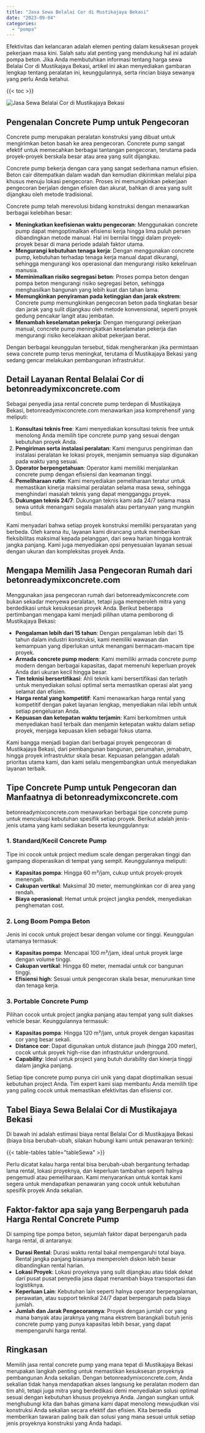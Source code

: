 ```yaml
---
title: "Jasa Sewa Belalai Cor di Mustikajaya Bekasi"
date: "2023-09-04"
categories: 
  - "pompa"
---
```


Efektivitas dan kelancaran adalah elemen penting dalam kesuksesan proyek pekerjaan masa kini. Salah satu alat penting yang mendukung hal ini adalah pompa beton. Jika Anda membutuhkan informasi tentang harga sewa Belalai Cor di Mustikajaya Bekasi, artikel ini akan menyediakan gambaran lengkap tentang peralatan ini, keunggulannya, serta rincian biaya sewanya yang perlu Anda ketahui.

{{< toc >}}

![Jasa Sewa Belalai Cor di Mustikajaya Bekasi](https://betoncor8.github.io/pump/concrete-pump%20(16).png)

## Pengenalan Concrete Pump untuk Pengecoran

Concrete pump merupakan peralatan konstruksi yang dibuat untuk mengirimkan beton basah ke area pengecoran. Concrete pump sangat efektif untuk memecahkan berbagai tantangan pengecoran, terutama pada proyek-proyek berskala besar atau area yang sulit dijangkau.

Concrete pump bekerja dengan cara yang sangat sederhana namun efisien. Beton cair ditempatkan dalam wadah dan kemudian dikirimkan melalui pipa khusus menuju lokasi pengecoran. Proses ini memungkinkan pekerjaan pengecoran berjalan dengan efisien dan akurat, bahkan di area yang sulit dijangkau oleh metode tradisional.

Concrete pump telah merevolusi bidang konstruksi dengan menawarkan berbagai kelebihan besar:

- **Meningkatkan keefisienan waktu pengecoran**: Menggunakan concrete pump dapat mengoptimalkan efisiensi kerja hingga lima puluh persen dibandingkan metode manual. Hal ini bernilai tinggi dalam proyek-proyek besar di mana periode adalah faktor utama.
- **Mengurangi kebutuhan tenaga kerja**: Dengan menggunakan concrete pump, kebutuhan terhadap tenaga kerja manual dapat dikurangi, sehingga mengurangi kos operasional dan mengurangi risiko kekeliruan manusia.
- **Meminimalkan risiko segregasi beton**: Proses pompa beton dengan pompa beton mengurangi risiko segregasi beton, sehingga menghasilkan bangunan yang lebih kuat dan tahan lama.
- **Memungkinkan penyiraman pada ketinggian dan jarak ekstrem**: Concrete pump memungkinkan pengecoran beton pada tingkatan besar dan jarak yang sulit dijangkau oleh metode konvensional, seperti proyek gedung pencakar langit atau jembatan.
- **Menambah keselamatan pekerja**: Dengan mengurangi pekerjaan manual, concrete pump meningkatkan keselamatan pekerja dan mengurangi risiko kecelakaan akibat pekerjaan berat.

Dengan berbagai keunggulan tersebut, tidak mengherankan jika permintaan sewa concrete pump terus meningkat, terutama di Mustikajaya Bekasi yang sedang gencar melakukan pembangunan infrastruktur.

## Detail Layanan Rental Belalai Cor di betonreadymixconcrete.com

Sebagai penyedia jasa rental concrete pump terdepan di Mustikajaya Bekasi, betonreadymixconcrete.com menawarkan jasa komprehensif yang meliputi:

1. **Konsultasi teknis free**: Kami menyediakan konsultasi teknis free untuk menolong Anda memilih tipe concrete pump yang sesuai dengan kebutuhan proyek Anda.
2. **Pengiriman serta instalasi peralatan**: Kami mengurus pengiriman dan instalasi peralatan ke lokasi proyek, menjamin semuanya siap digunakan pada waktu yang sesuai.
3. **Operator berpengetahuan**: Operator kami memiliki menjalankan concrete pump dengan efisiensi dan keamanan tinggi.
4. **Pemeliharaan rutin**: Kami menyediakan pemeliharaan teratur untuk memastikan kinerja maksimal peralatan selama masa sewa, sehingga menghindari masalah teknis yang dapat mengganggu proyek.
5. **Dukungan teknis 24/7**: Dukungan teknis kami ada 24/7 selama masa sewa untuk menangani segala masalah atau pertanyaan yang mungkin timbul.

Kami menyadari bahwa setiap proyek konstruksi memiliki persyaratan yang berbeda. Oleh karena itu, layanan kami dirancang untuk memberikan fleksibilitas maksimal kepada pelanggan, dari sewa harian hingga kontrak jangka panjang. Kami juga menyediakan opsi penyesuaian layanan sesuai dengan ukuran dan kompleksitas proyek Anda.

## Mengapa Memilih Jasa Pengecoran Rumah dari betonreadymixconcrete.com

Menggunakan jasa pengecoran rumah dari betonreadymixconcrete.com bukan sekadar menyewa peralatan, tetapi juga memperoleh mitra yang berdedikasi untuk kesuksesan proyek Anda. Berikut beberapa pertimbangan mengapa kami menjadi pilihan utama pemborong di Mustikajaya Bekasi:

- **Pengalaman lebih dari 15 tahun**: Dengan pengalaman lebih dari 15 tahun dalam industri konstruksi, kami memiliki wawasan dan kemampuan yang diperlukan untuk menangani bermacam-macam tipe proyek.
- **Armada concrete pump modern**: Kami memiliki armada concrete pump modern dengan berbagai kapasitas, dapat memenuhi keperluan proyek Anda dari ukuran kecil hingga besar.
- **Tim teknisi bersertifikasi**: Ahli teknik kami bersertifikasi dan terlatih untuk menyediakan solusi optimal serta memastikan operasi alat yang selamat dan efisien.
- **Harga rental yang kompetitif**: Kami menawarkan harga rental yang kompetitif dengan paket layanan lengkap, menyediakan nilai lebih untuk setiap pengeluaran Anda.
- **Kepuasan dan ketepatan waktu terjamin**: Kami berkomitmen untuk menyediakan hasil terbaik dan menjamin ketepatan waktu dalam setiap proyek, menjaga kepuasan klien sebagai fokus utama.

Kami bangga menjadi bagian dari berbagai proyek pengecoran di Mustikajaya Bekasi, dari pembangunan bangunan, perumahan, jemabatn, hingga proyek infrastruktur skala besar. Kepuasan pelanggan adalah prioritas utama kami, dan kami selalu mengembangkan untuk menyediakan layanan terbaik.

## Tipe Concrete Pump untuk Pengecoran dan Manfaatnya di betonreadymixconcrete.com

betonreadymixconcrete.com menawarkan berbagai tipe concrete pump untuk mencukupi kebutuhan spesifik setiap proyek. Berikut adalah jenis-jenis utama yang kami sediakan beserta keunggulannya:

### 1\. Standard/Kecil Concrete Pump

Tipe ini cocok untuk project medium scale dengan pergerakan tinggi dan gampang dioperasikan di tempat yang sempit. Keunggulannya meliputi:

- **Kapasitas pompa**: Hingga 60 m³/jam, cukup untuk proyek-proyek menengah.
- **Cakupan vertikal**: Maksimal 30 meter, memungkinkan cor di area yang rendah.
- **Biaya operasional**: Hemat untuk project jangka pendek, menyediakan penghematan cost.

### 2\. Long Boom Pompa Beton

Jenis ini cocok untuk project besar dengan volume cor tinggi. Keunggulan utamanya termasuk:

- **Kapasitas pompa**: Mencapai 100 m³/jam, ideal untuk proyek large dengan volume tinggi.
- **Cakupan vertikal**: Hingga 60 meter, memadai untuk cor bangunan tinggi.
- **Efisiensi high**: Sesuai untuk pengecoran skala besar, menurunkan time dan tenaga kerja.

### 3\. Portable Concrete Pump

Pilihan cocok untuk project jangka panjang atau tempat yang sulit diakses vehicle besar. Keunggulannya termasuk:

- **Kapasitas pompa**: Hingga 120 m³/jam, untuk proyek dengan kapasitas cor yang besar sekali.
- **Distance cor**: Dapat digunakan untuk distance jauh (hingga 200 meter), cocok untuk proyek high-rise dan infrastruktur underground.
- **Capability**: Ideal untuk project yang butuh durability dan kinerja tinggi dalam jangka panjang.

Setiap tipe concrete pump punya ciri unik yang dapat dioptimalkan sesuai kebutuhan project Anda. Tim expert kami siap membantu Anda memilih tipe yang paling cocok untuk memastikan efektivitas dan efisiensi cor.

## Tabel Biaya Sewa Belalai Cor di Mustikajaya Bekasi

Di bawah ini adalah estimasi biaya rental Belalai Cor di Mustikajaya Bekasi (biaya bisa berubah-ubah, silakan hubungi kami untuk penawaran terkini):

{{< table-tables table="tableSewa" >}}

Perlu dicatat kalau harga rental bisa berubah-ubah bergantung terhadap lama rental, lokasi proyeknya, dan keperluan tambahan seperti halnya pengemudi atau pemeliharaan. Kami menyarankan untuk kontak kami segera untuk mendapatkan penawaran yang cocok untuk kebutuhan spesifik proyek Anda sekalian.

## Faktor-faktor apa saja yang Berpengaruh pada Harga Rental Concrete Pump

Di samping tipe pompa beton, sejumlah faktor dapat berpengaruh pada harga rental, di antaranya:

- **Durasi Rental**: Durasi waktu rental bakal mempengaruhi total biaya. Rental jangka panjang biasanya memperoleh diskon lebih besar dibandingkan rental harian.
- **Lokasi Proyek**: Lokasi proyeknya yang sulit dijangkau atau tidak dekat dari pusat pusat penyedia jasa dapat menambah biaya transportasi dan logistiknya.
- **Keperluan Lain**: Kebutuhan lain seperti halnya operator berpengalaman, perawatan, atau support teknikal 24/7 dapat berpengaruh pada biaya jumlah.
- **Jumlah dan Jarak Pengecorannya**: Proyek dengan jumlah cor yang mana banyak atau jaraknya yang mana ekstrem barangkali butuh jenis concrete pump yang punya kapasitas lebih besar, yang dapat mempengaruhi harga rental.

## Ringkasan

Memilih jasa rental concrete pump yang mana tepat di Mustikajaya Bekasi merupakan langkah penting untuk memastikan kesuksesan proyeknya pembangunan Anda sekalian. Dengan betonreadymixconcrete.com, Anda sekalian tidak hanya mendapatkan akses langsung ke peralatan modern dan tim ahli, tetapi juga mitra yang berdedikasi demi menyediakan solusi optimal sesuai dengan kebutuhan khusus proyeknya Anda. Jangan sungkan untuk menghubungi kita dan bahas gimana kami dapat menolong mewujudkan visi konstruksi Anda sekalian secara efektif dan efisien. Kita bersedia memberikan tawaran paling baik dan solusi yang mana sesuai untuk setiap jenis proyeknya konstruksi yang Anda hadapi.
